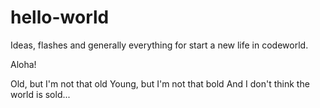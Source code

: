 # hello-world
Ideas, flashes and generally everything for start a new life in codeworld.

Aloha!

Old, but I'm not that old
Young, but I'm not that bold
And I don't think the world is sold...

